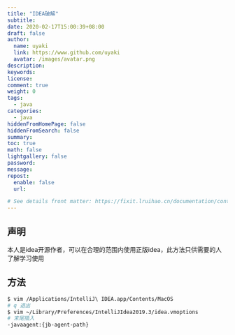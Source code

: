 ```yaml
---
title: "IDEA破解"
subtitle: 
date: 2020-02-17T15:00:39+08:00
draft: false
author:
  name: uyaki
  link: https://www.github.com/uyaki
  avatar: /images/avatar.png
description:
keywords: 
license:
comment: true
weight: 0
tags:
  - java 
categories:
  - java
hiddenFromHomePage: false
hiddenFromSearch: false
summary:
toc: true
math: false
lightgallery: false
password:
message:
repost:
  enable: false
  url: 

# See details front matter: https://fixit.lruihao.cn/documentation/content-management/introduction/#front-matter
---
```


<!--more-->
## 声明

本人是idea开源作者，可以在合理的范围内使用正版idea，此方法只供需要的人了解学习使用

## 方法
```sh
$ vim /Applications/IntelliJ\ IDEA.app/Contents/MacOS
# q 退出
$ vim ~/Library/Preferences/IntelliJIdea2019.3/idea.vmoptions
# 末尾插入
-javaagent:{jb-agent-path}
```

